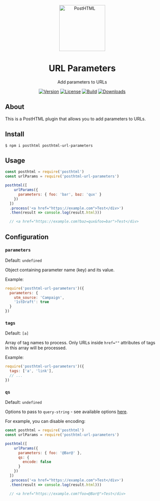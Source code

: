 <div align="center">
  <img width="150" height="150" title="PostHTML" src="https://posthtml.github.io/posthtml/logo.svg">
  <h1>URL Parameters</h1>
  <p>Add parameters to URLs</p>

  [![Version][npm-version-shield]][npm]
  [![License][license-shield]][license]
  [![Build][travis-ci-shield]][travis-ci]
  [![Downloads][npm-stats-shield]][npm-stats]
</div>

## About

This is a PostHTML plugin that allows you to add parameters to URLs.

## Install

```
$ npm i posthtml posthtml-url-parameters
```

## Usage

```js
const posthtml = require('posthtml')
const urlParams = require('posthtml-url-parameters')

posthtml([
    urlParams({
      parameters: { foo: 'bar', baz: 'qux' }
    })
  ])
  .process('<a href="https://example.com">Test</div>')
  .then(result => console.log(result.html)))

  // <a href="https://example.com?baz=qux&foo=bar">Test</div>
```

## Configuration

### `parameters`

Default: `undefined`

Object containing parameter name (key) and its value.

Example:

```js
require('posthtml-url-parameters')({
  parameters: {
    utm_source: 'Campaign',
    '1stDraft': true
  }
})
```

### `tags`

Default: `[a]`

Array of tag names to process. Only URLs inside `href=""` attributes of tags in this array will be processed.

Example:

```js
require('posthtml-url-parameters')({
  tags: ['a', 'link'],
  // ...
})
```

### `qs`

Default: `undefined`

Options to pass to `query-string` - see available options [here](https://github.com/sindresorhus/query-string#stringifyobject-options).

For example, you can disable encoding:

```js
const posthtml = require('posthtml')
const urlParams = require('posthtml-url-parameters')

posthtml([
    urlParams({
      parameters: { foo: '@Bar@' },
      qs: {
        encode: false
      }
    })
  ])
  .process('<a href="https://example.com">Test</div>')
  .then(result => console.log(result.html)))

  // <a href="https://example.com?foo=@Bar@">Test</div>
```

[npm]: https://www.npmjs.com/package/posthtml-url-parameters
[npm-version-shield]: https://img.shields.io/npm/v/posthtml-url-parameters.svg
[npm-stats]: http://npm-stat.com/charts.html?package=posthtml-url-parameters
[npm-stats-shield]: https://img.shields.io/npm/dt/posthtml-url-parameters.svg
[travis-ci]: https://travis-ci.org/posthtml/posthtml-url-parameters/
[travis-ci-shield]: https://img.shields.io/travis/posthtml/posthtml-url-parameters/master.svg
[license]: ./LICENSE
[license-shield]: https://img.shields.io/npm/l/posthtml-url-parameters.svg
